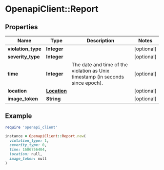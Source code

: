 # OpenapiClient::Report

## Properties

| Name               | Type                        | Description                                                                    | Notes      |
| ------------------ | --------------------------- | ------------------------------------------------------------------------------ | ---------- |
| **violation_type** | **Integer**                 |                                                                                | [optional] |
| **severity_type**  | **Integer**                 |                                                                                | [optional] |
| **time**           | **Integer**                 | The date and time of the violation as Unix timestamp (in seconds since epoch). | [optional] |
| **location**       | [**Location**](Location.md) |                                                                                | [optional] |
| **image_token**    | **String**                  |                                                                                | [optional] |

## Example

```ruby
require 'openapi_client'

instance = OpenapiClient::Report.new(
  violation_type: 1,
  severity_type: 0,
  time: 1606756404,
  location: null,
  image_token: null
)
```
